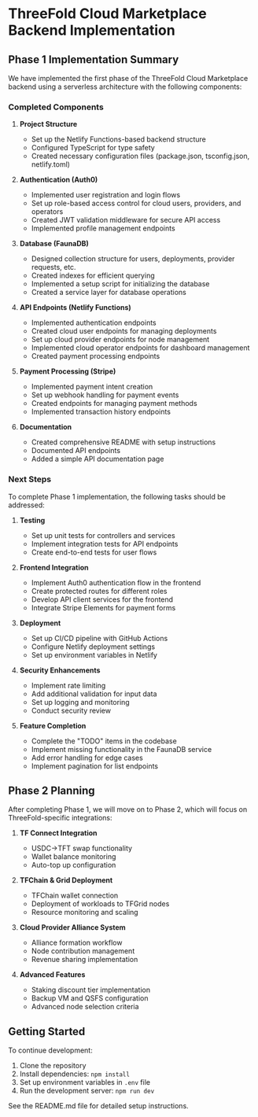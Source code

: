 # ThreeFold Cloud Marketplace Backend Implementation

## Phase 1 Implementation Summary

We have implemented the first phase of the ThreeFold Cloud Marketplace backend using a serverless architecture with the following components:

### Completed Components

1. **Project Structure**
   - Set up the Netlify Functions-based backend structure
   - Configured TypeScript for type safety
   - Created necessary configuration files (package.json, tsconfig.json, netlify.toml)

2. **Authentication (Auth0)**
   - Implemented user registration and login flows
   - Set up role-based access control for cloud users, providers, and operators
   - Created JWT validation middleware for secure API access
   - Implemented profile management endpoints

3. **Database (FaunaDB)**
   - Designed collection structure for users, deployments, provider requests, etc.
   - Created indexes for efficient querying
   - Implemented a setup script for initializing the database
   - Created a service layer for database operations

4. **API Endpoints (Netlify Functions)**
   - Implemented authentication endpoints
   - Created cloud user endpoints for managing deployments
   - Set up cloud provider endpoints for node management
   - Implemented cloud operator endpoints for dashboard management
   - Created payment processing endpoints

5. **Payment Processing (Stripe)**
   - Implemented payment intent creation
   - Set up webhook handling for payment events
   - Created endpoints for managing payment methods
   - Implemented transaction history endpoints

6. **Documentation**
   - Created comprehensive README with setup instructions
   - Documented API endpoints
   - Added a simple API documentation page

### Next Steps

To complete Phase 1 implementation, the following tasks should be addressed:

1. **Testing**
   - Set up unit tests for controllers and services
   - Implement integration tests for API endpoints
   - Create end-to-end tests for user flows

2. **Frontend Integration**
   - Implement Auth0 authentication flow in the frontend
   - Create protected routes for different roles
   - Develop API client services for the frontend
   - Integrate Stripe Elements for payment forms

3. **Deployment**
   - Set up CI/CD pipeline with GitHub Actions
   - Configure Netlify deployment settings
   - Set up environment variables in Netlify

4. **Security Enhancements**
   - Implement rate limiting
   - Add additional validation for input data
   - Set up logging and monitoring
   - Conduct security review

5. **Feature Completion**
   - Complete the "TODO" items in the codebase
   - Implement missing functionality in the FaunaDB service
   - Add error handling for edge cases
   - Implement pagination for list endpoints

## Phase 2 Planning

After completing Phase 1, we will move on to Phase 2, which will focus on ThreeFold-specific integrations:

1. **TF Connect Integration**
   - USDC→TFT swap functionality
   - Wallet balance monitoring
   - Auto-top up configuration

2. **TFChain & Grid Deployment**
   - TFChain wallet connection
   - Deployment of workloads to TFGrid nodes
   - Resource monitoring and scaling

3. **Cloud Provider Alliance System**
   - Alliance formation workflow
   - Node contribution management
   - Revenue sharing implementation

4. **Advanced Features**
   - Staking discount tier implementation
   - Backup VM and QSFS configuration
   - Advanced node selection criteria

## Getting Started

To continue development:

1. Clone the repository
2. Install dependencies: `npm install`
3. Set up environment variables in `.env` file
4. Run the development server: `npm run dev`

See the README.md file for detailed setup instructions.